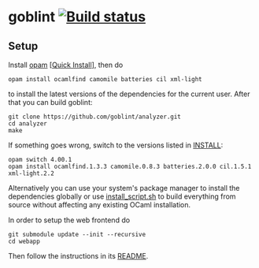 # goblint [![Build status](https://travis-ci.org/vogler/analyzer.png)](https://travis-ci.org/vogler/analyzer)

## Setup
Install [opam](https://github.com/OCamlPro/opam) [[Quick Install](http://opam.ocamlpro.com/doc/Quick_Install.html)], then do

    opam install ocamlfind camomile batteries cil xml-light

to install the latest versions of the dependencies for the current user.
After that you can build goblint:

    git clone https://github.com/goblint/analyzer.git
    cd analyzer
    make
  
If something goes wrong, switch to the versions listed in [INSTALL](INSTALL):

    opam switch 4.00.1
    opam install ocamlfind.1.3.3 camomile.0.8.3 batteries.2.0.0 cil.1.5.1 xml-light.2.2

Alternatively you can use your system's package manager to install the dependencies globally or use [install_script.sh](scripts/install_script.sh) to build everything from source without affecting any existing OCaml installation.


In order to setup the web frontend do

    git submodule update --init --recursive
    cd webapp

Then follow the instructions in its [README](https://github.com/vogler/goblint-webapp).
